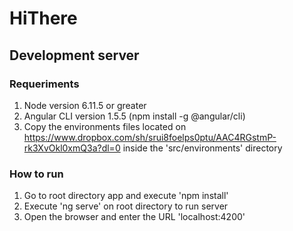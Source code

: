# HiThere

## Development server

### Requeriments 
1. Node version 6.11.5 or greater
2. Angular CLI version 1.5.5 (npm install -g @angular/cli)
3. Copy the environments files located on https://www.dropbox.com/sh/srui8foelps0ptu/AAC4RGstmP-rk3XvOkl0xmQ3a?dl=0 inside the 'src/environments' directory

### How to run
1. Go to root directory app and execute 'npm install'
2. Execute 'ng serve' on root directory to run server
3. Open the browser and enter the URL 'localhost:4200'


